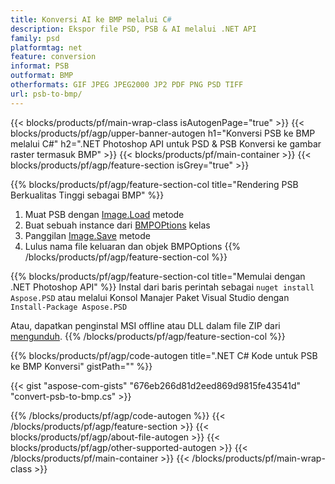 ```yaml
---
title: Konversi AI ke BMP melalui C#
description: Ekspor file PSD, PSB & AI melalui .NET API
family: psd
platformtag: net
feature: conversion
informat: PSB
outformat: BMP
otherformats: GIF JPEG JPEG2000 JP2 PDF PNG PSD TIFF
url: psb-to-bmp/
---
```


{{< blocks/products/pf/main-wrap-class isAutogenPage="true" >}}
{{< blocks/products/pf/agp/upper-banner-autogen h1="Konversi PSB ke BMP melalui C#" h2=".NET Photoshop API untuk PSD & PSB Konversi ke gambar raster termasuk BMP" >}}
{{< blocks/products/pf/main-container >}}
{{< blocks/products/pf/agp/feature-section isGrey="true" >}}

{{% blocks/products/pf/agp/feature-section-col title="Rendering PSB Berkualitas Tinggi sebagai BMP" %}}
1. Muat PSB dengan [Image.Load](https://apireference.aspose.com/psd/net/aspose.psd/image/methods/load/index) metode
1. Buat sebuah instance dari [BMPOPtions](https://apireference.aspose.com/psd/net/aspose.psd.imageoptions/bmpoptions) kelas
1. Panggilan [Image.Save](https://apireference.aspose.com/psd/net/aspose.psd/image/methods/save/index) metode
1. Lulus nama file keluaran dan objek BMPOptions
{{% /blocks/products/pf/agp/feature-section-col %}}

{{% blocks/products/pf/agp/feature-section-col title="Memulai dengan .NET Photoshop API" %}}
Instal dari baris perintah sebagai ```nuget install Aspose.PSD``` atau melalui Konsol Manajer Paket Visual Studio dengan ```Install-Package Aspose.PSD```

Atau, dapatkan penginstal MSI offline atau DLL dalam file ZIP dari [mengunduh](https://releases.aspose.com/psd/net).
{{% /blocks/products/pf/agp/feature-section-col %}}

{{% blocks/products/pf/agp/code-autogen title=".NET C# Kode untuk PSB ke BMP Konversi" gistPath="" %}}

{{< gist "aspose-com-gists" "676eb266d81d2eed869d9815fe43541d" "convert-psb-to-bmp.cs" >}}

{{% /blocks/products/pf/agp/code-autogen %}}
{{< /blocks/products/pf/agp/feature-section >}}
{{< blocks/products/pf/agp/about-file-autogen >}}
{{< blocks/products/pf/agp/other-supported-autogen >}}
{{< /blocks/products/pf/main-container >}}
{{< /blocks/products/pf/main-wrap-class >}}
